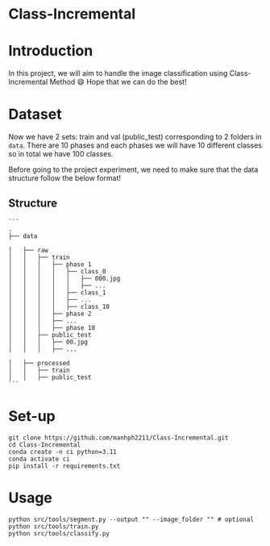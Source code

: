 Class-Incremental
=====

# Introduction

In this project, we will aim to handle the image classification using Class-Incremental Method :smile: Hope that we can do the best!

# Dataset

Now we have 2 sets: train and val (public_test) corresponding to 2 folders in `data`. There are 10 phases and each phases we will have 10 different classes so in total we have 100 classes.

Before going to the project experiment, we need to make sure that the data structure follow the below format!

## Structure
    
    ```
    .
    ├── data
    
    │   ├── raw
    │   │   ├── train
    │   │   │   ├── phase 1
    │   │   │   │   ├── class_0
    │   │   │   │   │   ├── 000.jpg
    │   │   │   │   │   ├── ...
    │   │   │   │   ├── class_1
    │   │   │   │   ├── ...
    │   │   │   │   ├── class_10
    │   │   │   ├── phase 2
    │   │   │   ├── ...
    │   │   │   ├── phase 10
    │   │   ├── public_test
    │   │   │   ├── 00.jpg
    │   │   │   ├── ...
    
    │   ├── processed
    │   │   ├── train
    │   │   ├── public_test
    ```
# Set-up

```
git clone https://github.com/manhph2211/Class-Incremental.git
cd Class-Incremental
conda create -n ci python=3.11
conda activate ci
pip install -r requirements.txt
```

# Usage

```
python src/tools/segment.py --output "" --image_folder "" # optional
python src/tools/train.py 
python src/tools/classify.py
```


